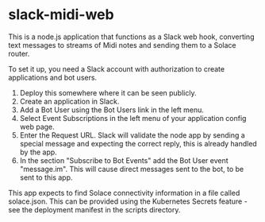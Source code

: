 # slack-midi-web

This is a node.js application that functions as a Slack web hook, converting text messages to streams of Midi notes and sending them to a Solace router.

To set it up, you need a Slack account with authorization to create applications and bot users.

1. Deploy this somewhere where it can be seen publicly.
1. Create an application in Slack.
1. Add a Bot User using the Bot Users link in the left menu.
1. Select Event Subscriptions in the left menu of your application config web page.
1. Enter the Request URL. Slack will validate the node app by sending a special message and expecting the correct reply, this is already handled by the app.
1. In the section "Subscribe to Bot Events" add the Bot User event "message.im". This will cause direct messages sent to the bot, to be sent to this app.

This app expects to find Solace connectivity information in a file called solace.json. This can be provided using the Kubernetes Secrets feature - see the deployment manifest in the scripts directory.


